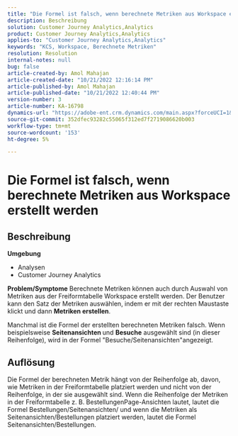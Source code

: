 ```yaml
---
title: "Die Formel ist falsch, wenn berechnete Metriken aus Workspace erstellt werden"
description: Beschreibung
solution: Customer Journey Analytics,Analytics
product: Customer Journey Analytics,Analytics
applies-to: "Customer Journey Analytics,Analytics"
keywords: "KCS, Workspace, Berechnete Metriken"
resolution: Resolution
internal-notes: null
bug: false
article-created-by: Amol Mahajan
article-created-date: "10/21/2022 12:16:14 PM"
article-published-by: Amol Mahajan
article-published-date: "10/21/2022 12:40:44 PM"
version-number: 3
article-number: KA-16798
dynamics-url: "https://adobe-ent.crm.dynamics.com/main.aspx?forceUCI=1&pagetype=entityrecord&etn=knowledgearticle&id=91d2a522-3a51-ed11-bba2-0022480869de"
source-git-commit: 352dfec93282c55065f312ed7f2719086620b003
workflow-type: tm+mt
source-wordcount: '153'
ht-degree: 5%

---
```


# Die Formel ist falsch, wenn berechnete Metriken aus Workspace erstellt werden

## Beschreibung

<b>Umgebung</b>
- Analysen
- Customer Journey Analytics

<b>Problem/Symptome</b>
Berechnete Metriken können auch durch Auswahl von Metriken aus der Freiformtabelle Workspace erstellt werden. Der Benutzer kann den Satz der Metriken auswählen, indem er mit der rechten Maustaste klickt und dann <b>Metriken erstellen</b>.

Manchmal ist die Formel der erstellten berechneten Metriken falsch. Wenn beispielsweise <b>Seitenansichten </b>und <b>Besuche</b> ausgewählt sind (in dieser Reihenfolge), wird in der Formel &quot;Besuche/Seitenansichten&quot;angezeigt.


## Auflösung


Die Formel der berechneten Metrik hängt von der Reihenfolge ab, davon, wie Metriken in der Freiformtabelle platziert werden und nicht von der Reihenfolge, in der sie ausgewählt sind. Wenn die Reihenfolge der Metriken in der Freiformtabelle z. B. BestellungenPage-Ansichten lautet, lautet die Formel Bestellungen/Seitenansichten/ und wenn die Metriken als Seitenansichten/Bestellungen platziert werden, lautet die Formel Seitenansichten/Bestellungen.
